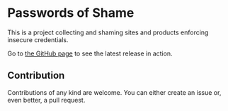 # Passwords of Shame

This is a project collecting and shaming sites and products enforcing insecure
credentials.

Go to [the GitHub page](https://aleho.github.io/pwos/ "Passwords of Shame") to
see the latest release in action.


## Contribution

Contributions of any kind are welcome. You can either create an issue or, even
better, a pull request.
